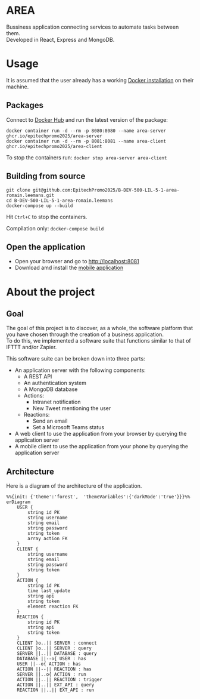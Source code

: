 # AREA

Bussiness application connecting services to automate tasks between them.<br>
Developed in React, Express and MongoDB.

# Usage

It is assumed that the user already has a working [Docker installation][1] on their machine.

## Packages

Connect to [Docker Hub][2] and run the latest version of the package:

```shell
docker container run -d --rm -p 8080:8080 --name area-server ghcr.io/epitechpromo2025/area-server
docker container run -d --rm -p 8081:8081 --name area-client ghcr.io/epitechpromo2025/area-client
```

To stop the containers run: `docker stop area-server area-client`

## Building from source

```shell
git clone git@github.com:EpitechPromo2025/B-DEV-500-LIL-5-1-area-romain.leemans.git
cd B-DEV-500-LIL-5-1-area-romain.leemans
docker-compose up --build
```

Hit `Ctrl+C` to stop the containers.

Compilation only: `docker-compose build`

## Open the application

- Open your browser and go to [http://localhost:8081][3]
- Download amd install the [mobile application][4]

# About the project

## Goal

The goal of this project is to discover, as a whole, the software platform that you have chosen through the creation of a business application. <br>
To do this, we implemented a software suite that functions similar to that of IFTTT and/or Zapier.

This software suite can be broken down into three parts:

- An application server with the following components:
  - A REST API
  - An authentication system
  - A MongoDB database
  - Actions:
    - Intranet notification
    - New Tweet mentioning the user
  - Reactions:
    - Send an email
    - Set a Microsoft Teams status
- A web client to use the application from your browser by querying the application server
- A mobile client to use the application from your phone by querying the application server

## Architecture

<!--
|o 	o| 	Zero or one
|| 	|| 	Exactly one
}o 	o{ 	Zero or more (no upper limit)
}| 	|{ 	One or more (no upper limit)

PK primary key
FK foreign key
 -->

Here is a diagram of the architecture of the application. <br>

```mermaid
%%{init: {'theme':'forest',  'themeVariables':{'darkMode':'true'}}}%%
erDiagram
    USER {
        string id PK
        string username
        string email
        string password
        string token
        array action FK
    }
    CLIENT {
        string username
        string email
        string password
        string token
    }
    ACTION {
        string id PK
        time last_update
        string api
        string token
        element reaction FK
    }
    REACTION {
        string id PK
        string api
        string token
    }
    CLIENT }o..|| SERVER : connect
    CLIENT }o..|| SERVER : query
    SERVER ||..|| DATABASE : query
    DATABASE ||--o{ USER : has
    USER ||--o{ ACTION : has
    ACTION ||--|| REACTION : has
    SERVER ||..o{ ACTION : run
    ACTION ||..|| REACTION : trigger
    ACTION ||..|| EXT_API : query
    REACTION ||..|| EXT_API : run
```

<!-- Links -->
[1]:https://docs.docker.com/get-docker/
[2]:https://docs.github.com/en/packages/working-with-a-github-packages-registry/working-with-the-container-registry#authenticating-to-the-container-registry
[3]:http://localhost:8081
[4]:https://localhost:8081/client.apk